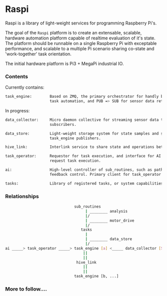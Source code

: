 # Raspi 
Raspi is a library of light-weight services for programming Raspberry Pi's.

The goal of the `Raspi` platform is to create an extensable, scalable, hardware automation platform capable of realtime evaluation of it's state. The platform should be runnable on a single Raspberry Pi with exceptable performance, and scalable to a multiple Pi scenario sharing co-state and 'work-together' task orientation.

The initial hardware platform is Pi3 + MegaPi industrial IO.

### Contents
Currently contains:
```bash
task_engine:        Based on ZMQ, the primary orchestrator for handly both REQ => REP for
                    task automation, and PUB => SUB for sensor data retrieval.
```

In progress:
```bash
data_collector:     Micro daemon collective for streaming sensor data to task_engine 
                    subscribers.

data_store:         Light-weight storage system for state samples and subscriber for 
                    task_engine publishers.

hive_link:          Interlink service to share state and operations between task_engines.

task_operator:      Requestor for task execution, and interface for AI or remote-ops to
                    request task execution.

ai:                 High-level controller of sub_routines, such as pathfinding, and servo 
                    feedback control. Primary client for task_operator.

tasks:              Library of registered tasks, or system capabilities.
```

### Relationships
```bash                              
                               sub_routines 
                                    | ________ analysis
                                    |/   
                                    | ________ motor_drive
                                    |/
                                  tasks
                                    |
                                    | ________ data_store
                                    |/
ai _____> task_operator _____> task_engine [a] <_____ data_collector [Sensors]
                                   ||   
                                   ||
                                hive_link
                                   ||
                                   ||
                               task_engine [b, ...]
```
### More to follow....
